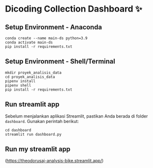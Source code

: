 # Dicoding Collection Dashboard ✨

## Setup Environment - Anaconda
```
conda create --name main-ds python=3.9
conda activate main-ds
pip install -r requirements.txt
```

## Setup Environment - Shell/Terminal
```
mkdir proyek_analisis_data
cd proyek_analisis_data
pipenv install
pipenv shell
pip install -r requirements.txt
```

## Run streamlit app
Sebelum menjalankan aplikasi Streamlit, pastikan Anda berada di folder `dashboard`. Gunakan perintah berikut:
```
cd dashboard
streamlit run dashboard.py
```

## Run my streamlit app
(https://theodorusaj-analysis-bike.streamlit.app/)

